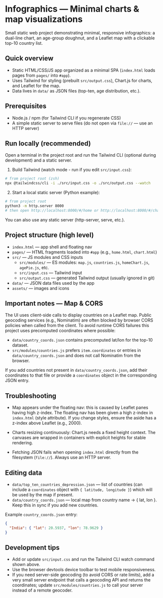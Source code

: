 # Infographics — Minimal charts & map visualizations

Small static web project demonstrating minimal, responsive infographics: a dual-line chart, an age-group doughnut, and a Leaflet map with a clickable top-10 country list.

## Quick overview
- Static HTML/CSS/JS app organized as a minimal SPA (`index.html` loads pages from `pages/` into `#app`).
- Uses Tailwind for styling (prebuilt `src/output.css`), Chart.js for charts, and Leaflet for the map.
- Data lives in `data/` as JSON files (top-ten, age distribution, etc.).

## Prerequisites
- Node.js / npm (for Tailwind CLI if you regenerate CSS)
- A simple static server to serve files (do not open via `file://` — use an HTTP server)

## Run locally (recommended)
Open a terminal in the project root and run the Tailwind CLI (optional during development) and a static server.

1) Build Tailwind (watch mode - run if you edit `src/input.css`):

```bash
# from project root (zsh)
npx @tailwindcss/cli -i ./src/input.css -o ./src/output.css --watch
```

2) Start a local static server (Python example):

```bash
# from project root
python3 -m http.server 8000
# then open http://localhost:8000/#/home or http://localhost:8000/#/chart
```

You can also use any static server (http-server, serve, etc.).

## Project structure (high level)
- `index.html` — app shell and floating nav
- `pages/` — HTML fragments loaded into `#app` (e.g., `home.html`, `chart.html`)
- `src/` — JS modules and CSS inputs
  - `src/modules/` — ES modules: `map.js`, `countries.js`, `homeChart.js`, `agePie.js`, etc.
  - `src/input.css` — Tailwind input
  - `src/output.css` — generated Tailwind output (usually ignored in git)
- `data/` — JSON data files used by the app
- `assets/` — images and icons

## Important notes — Map & CORS
The UI uses client-side calls to display countries on a Leaflet map. Public geocoding services (e.g., Nominatim) are often blocked by browser CORS policies when called from the client. To avoid runtime CORS failures this project uses precomputed coordinates where possible:

- `data/country_coords.json` contains precomputed lat/lon for the top-10 dataset.
- `src/modules/countries.js` prefers `item.coordinates` or entries in `data/country_coords.json` and does not call Nominatim from the browser.

If you add countries not present in `data/country_coords.json`, add their coordinates to that file or provide a `coordinates` object in the corresponding JSON entry.

## Troubleshooting
- Map appears under the floating nav: this is caused by Leaflet panes having high z-index. The floating nav has been given a high z-index in `index.html` (style attribute). If you change styles, ensure the aside has a z-index above Leaflet (e.g., 2000).

- Charts resizing continuously: Chart.js needs a fixed height context. The canvases are wrapped in containers with explicit heights for stable rendering.

- Fetching JSON fails when opening `index.html` directly from the filesystem (`file://`). Always use an HTTP server.

## Editing data
- `data/top_ten_countries_depression.json` — list of countries (can include a `coordinates` object with `{ latitude, longitude }`) which will be used by the map if present.
- `data/country_coords.json` — local map from country name -> { lat, lon }. Keep this in sync if you add new countries.

Example `country_coords.json` entry:

```json
{
  "India": { "lat": 20.5937, "lon": 78.9629 }
}
```

## Development tips
- Add or update `src/input.css` and run the Tailwind CLI watch command shown above.
- Use the browser devtools device toolbar to test mobile responsiveness.
- If you need server-side geocoding (to avoid CORS or rate limits), add a very small server endpoint that calls a geocoding API and returns the coordinates; update `src/modules/countries.js` to call your server instead of a remote geocoder.
